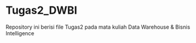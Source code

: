 # Tugas2_DWBI
Repository ini berisi file Tugas2 pada mata kuliah Data Warehouse &amp; Bisnis Intelligence
